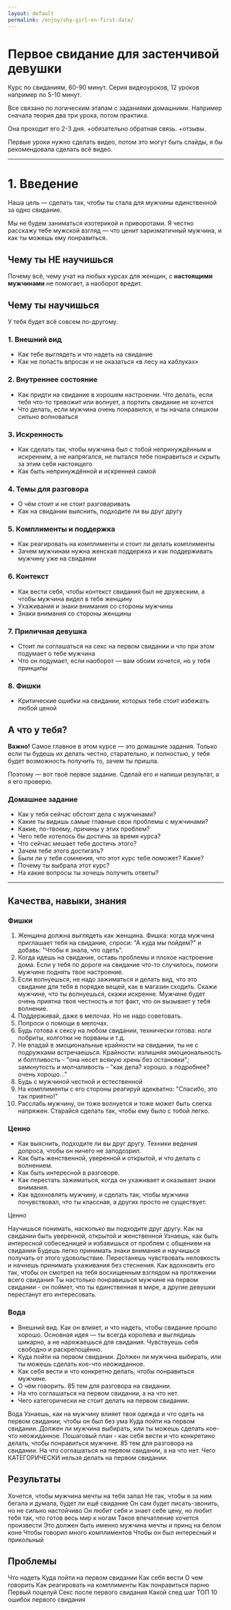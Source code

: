 ```yaml
---
layout: default
permalink: /enjoy/shy-girl-on-first-date/
---
```


# Первое свидание для застенчивой девушки

Курс по свиданиям, 60-90 минут. Серия видеоуроков, 12 уроков например по 5-10 минут.

Все связано по логическим этапам с заданиями домашними. Например сначала теория два три урока, потом практика.

Она проходит его 2-3 дня. +обязательно обратная связь. +отзывы. 

Первые уроки нужно сделать видео, потом это могут быть слайды, я бы рекомендовала сделать всё видео.

----

# 1. Введение

Наша цель — сделать так, чтобы ты стала для мужчины единственной за одно свидание.

Мы не будем заниматься изотерикой и приворотами. Я честно расскажу тебе мужской взгляд — что ценит харизматичный мужчина, и как ты можешь ему понравиться.

## Чему ты НЕ научишься

Почему всё, чему учат на любых курсах для женщин, с **настоящими мужчинами** не помогает, а наоборот вредит.

## Чему ты научишься

У тебя будет всё совсем по-другому.

### 1. Внешний вид

- Как тебе выглядеть и что надеть на свидание
- Как не попасть впросак и не оказаться «в лесу на каблуках»

### 2. Внутреннее состояние

- Как придти на свидание в хорошем настроении. Что делать, если тебя что-то тревожит или волнует, а портить свидание не хочется
- Что делать, если мужчина очень понравился, и ты начала слишком сильно волноваться

### 3. Искренность

- Как сделать так, чтобы мужчина был с тобой непринуждённым и искренним, а не напрягался, не пытался тебе понравиться и скрыть за этим себя настоящего
- Как быть непринуждённой и искренней самой

### 4. Темы для разговора

- О чём стоит и не стоит разговаривать
- Как на свидании выяснить, подходите ли вы друг другу

### 5. Комплименты и поддержка

- Как реагировать на комплименты и стоит ли делать комплименты
- Зачем мужчинам нужна женская поддержка и как поддерживать мужчину уже на свидании

### 6. Контекст

- Как вести себя, чтобы контекст свидания был не дружеским, а чтобы мужчина видел в тебе женщину
- Ухаживания и знаки внимания со стороны мужчины
- Знаки внимания со стороны женщины

### 7. Приличная девушка

- Стоит ли соглашаться на секс на первом свидании и что при этом подумает о тебе мужчина
- Что он подумает, если наоборот — вам обоим хочется, но у тебя принципы

### 8. Фишки

- Критические ошибки на свидании, которых тебе стоит избежать любой ценой

## А что у тебя?

**Важно!** Самое главное в этом курсе — это домашние задания. Только если ты будешь их делать честно, старательно, и полностью, у тебя будет возможность получить то, зачем ты пришла.

Поэтому — вот твоё первое задание. Сделай его и напиши результат, а я его проверю.

### Домашнее задание

- Как у тебя сейчас обстоят дела с мужчинами?
- Какие ты видишь самые главные свои проблемы с мужчинами?
- Какие, по-твоему, причины у этих проблем?
- Чего тебе хотелось бы достичь за время курса?
- Что сейчас мешает тебе достичь этого?
- Зачем тебе этого достигать?
- Были ли у тебя сомнения, что этот курс тебе поможет? Какие?
- Почему ты выбрала этот курс?
- На какие вопросы ты хочешь получить ответы?

----

## Качества, навыки, знания

### Фишки

1. Женщина должна выглядеть как женщина. Фишка: когда мужчина приглашает тебя на свидание, спроси: "А куда мы пойдем?" и добавь: "Чтобы я знала, что одеть".
2. Когда идешь на свидание, оставь проблемы и плохое настроение дома. Если у тебя по дороге на свидание что-то случилось, помоги мужчине поднять твое настроение. 
3. Если волнуешься, не надо зажиматься и делать вид, что это свидание для тебя в порядке вещей, как в магазин сходить. Скажи мужчине, что ты волнуешься, скажи искренне. Мужчине будет очень приятна твоя честность и тот факт, что он вызывает у тебя волнение. 
4. Поддерживай, даже в мелочах. Но не надо советовать. 
5. Попроси о помощи в мелочах.
6. Будь готова к сексу на любом свидании, технически готова: ноги побриты, колготки не порваны и т.д. 
7. Не впадай в эмоциональные крайности на свидании, ты не с подружками встречаешься. Крайности: излишняя эмоциональность и болтливость - "она несет всякую хрень без остановки"; замкнутость и молчаливость - "как дела? хорошо. а подробнее? очень хорошо..."
8. Будь с мужчиной честной и естественной
9. На комплименты с его стороны реагируй адекватно: "Спасибо, это так приятно!"
10. Расслабь мужчину, он тоже волнуется и тоже может быть слегка напряжен. Старайся сделать так, чтобы ему было с тобой легко.

### Ценно

- Как выяснить, подходите ли вы друг другу. Техники ведения допроса, чтобы он ничего не заподозрил.
- Как быть женственной, уверенной и открытой, и что делать с волнением.
- Как быть интересной в разговоре.
- Как перестать зажиматься, когда он ухаживает и оказывает знаки внимания.
- Как вдохновлять мужчину, и сделать так, чтобы мужчина почувствовал, что ты классная, а других просто не существует.

Ценно

Научишься понимать, насколько вы подходите друг другу.
Как на свидании быть уверенной, открытой и женственной
Узнаешь, как быть интересной собеседницей и избавишься от проблем с общением на свидании
Будешь легко принимать знаки внимания и научишься получать от этого удовольствие. 
Перестанешь чувствовать неловкость и начнешь принимать ухаживания без стеснения.
Как вдохновить его так, чтобы он смотрел на тебя восхищенным взглядом на протяжении всего свидания
Ты настолько понравишься мужчине на первом свидании - он поймет, что ты единственная в мире, а другие девушки перестанут его интересовать.

### Вода

- Внешний вид. Как он влияет, и что надеть, чтобы свидание прошло хорошо. Основная идея — ты всегда королева и выглядишь шикарно, а не наряжаешься для свидания. Чувствуешь себя свободно и раскрепощённо.
- Куда пойти на первом свидании. Должен ли мужчина выбирать, или ты можешь сделать кое-что неожиданное.
- Как себя вести и что конкретно делать, чтобы понравиться мужчине.
- О чём говорить. 85 тем для разговора на свидании.
- На что соглашаться на первом свидании, а на что нет.
- Чего категорически не стоит делать на первом свидании.

Вода
Узнаешь, как на мужчину влияет твоя одежда и что одеть на первом свидании, чтобы он был без ума
Куда пойти на первом свидании. Должен ли мужчина выбирать, или ты можешь сделать кое-что неожиданное.
Пошаговый план - как себя вести и что конкретино делать, чтобы понравиться мужчине.
 85 тем для разговора на свидании.
На что соглашаться на первом свидании, а на что нет.
Чего КАТЕГОРИЧЕСКИ нельзя делать на первом свидании.

## Результаты

Хочется, чтобы мужчина мечты на тебя запал
Не так, чтобы я за ним бегала и думала, будет ли ещё свидание
Он сам будет писать-звонить, но не сильно настойчиво
Он любит себя и знает себе цену, но любит тебя так, что готов весь мир к ногам
Такое впечатление хочется произвести
Это должен быть именно мужчина мечты и принц на белом коне
Чтобы говорил много комплиментов
Чтобы он был интересный и прикольный

## Проблемы

Что надеть
Куда пойти на первом свидании
Как себя вести
О чем говорить
Как реагировать на комплименты
Как понравиться парню
Первый поцелуй
Секс после первого свидания
Какой след шаг
ТОП 10 ошибок первого свидания

